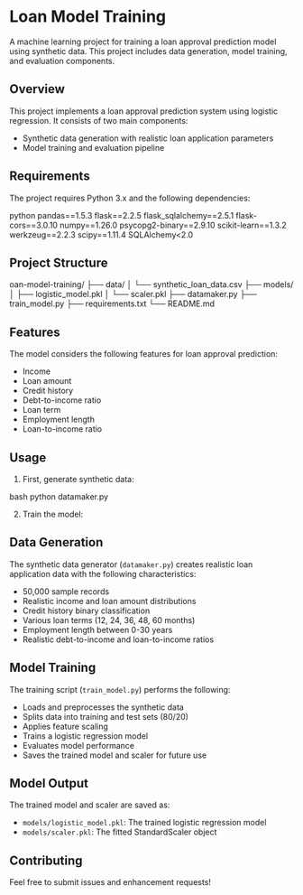 # Loan Model Training

A machine learning project for training a loan approval prediction model using synthetic data. This project includes data generation, model training, and evaluation components.

## Overview

This project implements a loan approval prediction system using logistic regression. It consists of two main components:
- Synthetic data generation with realistic loan application parameters
- Model training and evaluation pipeline

## Requirements

The project requires Python 3.x and the following dependencies:

python
pandas==1.5.3
flask==2.2.5
flask_sqlalchemy==2.5.1
flask-cors==3.0.10
numpy==1.26.0
psycopg2-binary==2.9.10
scikit-learn==1.3.2
werkzeug==2.2.3
scipy==1.11.4
SQLAlchemy<2.0


## Project Structure

oan-model-training/
├── data/
│ └── synthetic_loan_data.csv
├── models/
│ ├── logistic_model.pkl
│ └── scaler.pkl
├── datamaker.py
├── train_model.py
├── requirements.txt
└── README.md



## Features

The model considers the following features for loan approval prediction:
- Income
- Loan amount
- Credit history
- Debt-to-income ratio
- Loan term
- Employment length
- Loan-to-income ratio

## Usage

1. First, generate synthetic data:

bash
python datamaker.py



2. Train the model:


## Data Generation

The synthetic data generator (`datamaker.py`) creates realistic loan application data with the following characteristics:
- 50,000 sample records
- Realistic income and loan amount distributions
- Credit history binary classification
- Various loan terms (12, 24, 36, 48, 60 months)
- Employment length between 0-30 years
- Realistic debt-to-income and loan-to-income ratios

## Model Training

The training script (`train_model.py`) performs the following:
- Loads and preprocesses the synthetic data
- Splits data into training and test sets (80/20)
- Applies feature scaling
- Trains a logistic regression model
- Evaluates model performance
- Saves the trained model and scaler for future use

## Model Output

The trained model and scaler are saved as:
- `models/logistic_model.pkl`: The trained logistic regression model
- `models/scaler.pkl`: The fitted StandardScaler object

## Contributing

Feel free to submit issues and enhancement requests!


